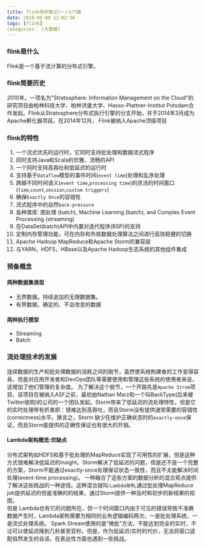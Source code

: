 ```yaml
---
title: flink系列笔记(一)入门篇
date: 2018-05-09 12:02:56
tags: [flink]
categories： [大数据]
---
```


### flink是什么
Flink是一个基于流计算的分布式引擎。
### flink简要历史
2010年，一项名为"Stratosphere: Information Management on the Cloud"的研究项目由柏林科技大学、柏林洪堡大学、Hasso-Plattner-Institut Potsdam合作发起。Flink从Stratosphere分布式执行引擎的分支开始，并于2014年3月成为Apache孵化器项目。在2014年12月， Flink被纳入Apache顶级项目
### flink的特性
1. 一个流式优先的运行时，它同时支持批处理和数据流式程序
2. 同时支持Java和Scala的优雅、流畅的API
3. 一个同时支持高吞吐和低延迟的运行时
4. 支持基于`Dataflow`模型的事件时间(`event time`)处理和乱序处理
5. 跨越不同时间语义(`event time`,`processing time`)的灵活的时间窗口(`time`,`count`,`session`,`custom triggers`)
6. 确保`Exactly Once`的容错性
7. 流式程序中的自然`back-pressure`
8. 各种类库: 图处理 (batch), Machine Learning (batch), and Complex Event Processing (streaming)
9. 在DataSet(batch)API中内置对迭代程序(BSP)的支持
10. 定制内存管理功能，可在内存和外核数据处理算法之间进行高效稳健的切换
11. Apache Hadoop MapReduce和Apache Storm的兼容层
12. 与YARN，HDFS，HBase以及Apache Hadoop生态系统的其他组件集成
### 预备概念
#### 两种数据集类型
- 无界数据。持续追加的无限数据集。
- 有界数据。确定的、不会改变的数据
#### 两种执行模型
- Streaming
- Batch

### 流处理技术的发展
连续数据的生产和批处理数据的消耗之间的脱节，虽然使系统构建者的工作变得容易，但是对应用开发者和DevOps团队等需要使用和管理这些系统的使用者来说，这增加了他们管理的复杂度。
为了解决这个脱节，一个开路先是`Apache Strom`项目，该项目在被纳入ASF之前，最初由Nathan Marz和一个叫BackType(后来被Twitter收购)的公司的一个团队发起。Storm带来了低延迟的流处理特性，但是它的实时处理带有折衷即：很难达到高吞吐，而且Storm没有提供通常需要的容错性(correctness)水平。换言之，Storm 缺少在维护正确状态时的`exactly-once`保证，而且Storm能提供的正确性保证也有很大的开销。
#### Lambda架构概览:优缺点
分布式架构如HDFS和基于批处理的MapReduce实现了可用性的扩展，但是这种方式很难解决低延迟的insight。Storm解决了低延迟的问题，但是还不是一个完整的方案，Storm不能通过exactly-once处理保证状态一致性，而且不太能解决时间处理(event-time processing)。
一种融合了这些方案的数据分析的混合观点提供了解决这些挑战的一种途径。这种混合就叫:`Lambda架构`,通过批处理MapReduce job提供延迟的但是准确的的结果，通过Storm提供一种及时和初步的新结果的视图。\
但是 Lambda也有它的问题所在，但一个时间窗口内由于可见的错误导致不准确数据产生时，Lambda架构需要为相同的业务逻辑编码两次，一是批处理系统，一是流式处理系统。
Spark Stream使用的是“微批”方法，不能达到完全的实时，不过可以使延迟降到几秒甚至亚秒。但是，作为低延迟/实时的代价，无法将窗口适配自然发生的会话，在表达性方面也遇到一些挑战。
